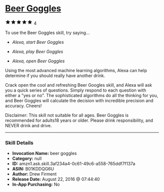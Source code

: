 # [Beer Goggles](http://alexa.amazon.com/#skills/amzn1.ask.skill.3af234a4-0c61-49c6-a558-765ddf7f137a)
![5 stars](../../images/ic_star_black_18dp_1x.png)![5 stars](../../images/ic_star_black_18dp_1x.png)![5 stars](../../images/ic_star_black_18dp_1x.png)![5 stars](../../images/ic_star_black_18dp_1x.png)![5 stars](../../images/ic_star_black_18dp_1x.png) 4

To use the Beer Goggles skill, try saying...

* *Alexa, start Beer Goggles*

* *Alexa, play Beer Goggles*

* *Alexa, open Beer Goggles*

Using the most advanced machine learning algorithms, Alexa can help determine if you should really have another drink.  

Crack open the cool and refreshing Beer Googles skill, and Alexa will ask you a quick series of questions.  Simply respond to each question with either a "yes or no".  The sophisticated algorithms do all the thinking for you, and Beer Goggles will calculate the decision with incredible precision and accuracy.  Cheers!

Disclaimer: This skill not suitable for all ages.  Beer Goggles is recommended for adults18 years or older.  Please drink responsibility, and NEVER drink and drive.

***

### Skill Details

* **Invocation Name:** beer goggles
* **Category:** null
* **ID:** amzn1.ask.skill.3af234a4-0c61-49c6-a558-765ddf7f137a
* **ASIN:** B01KDDQG6U
* **Author:** Drew Firment
* **Release Date:** August 22, 2016 @ 07:44:40
* **In-App Purchasing:** No
